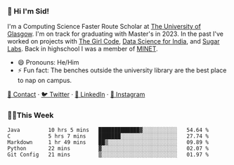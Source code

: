 ### 👋 Hi I'm Sid!
I'm a Computing Science Faster Route Scholar at [The University of Glasgow](https://gla.ac.uk). I'm on track for graduating with Master's in 2023. In the past I've worked on projects with [The Girl Code](https://thegirlcode.co/), [Data Science for India](), and [Sugar Labs](https://sugarlabs.org/). Back in highschool I was a member of [MINET](https://minet.co/). 

- 😄 Pronouns: He/Him
- ⚡ Fun fact: The benches outside the university library are the best place to nap on campus.

[📇 Contact](https://sid.gg/) · [🐦 Twitter](https://twitter.com/scholaronroad) · [👔 LinkedIn](https://linkedin.com/in/sidhant-bhavnani) · [📸 Instagram](https://www.instagram.com/bhavnani.pvt/) 

### 👨‍💻This Week
<!--START_SECTION:waka-->
```text
Java         10 hrs 5 mins   █████████████▓░░░░░░░░░░░   54.64 % 
C            5 hrs 7 mins    ███████░░░░░░░░░░░░░░░░░░   27.74 % 
Markdown     1 hr 49 mins    ██▒░░░░░░░░░░░░░░░░░░░░░░   09.89 % 
Python       22 mins         ▓░░░░░░░░░░░░░░░░░░░░░░░░   02.07 % 
Git Config   21 mins         ▒░░░░░░░░░░░░░░░░░░░░░░░░   01.97 % 
```
<!--END_SECTION:waka-->
